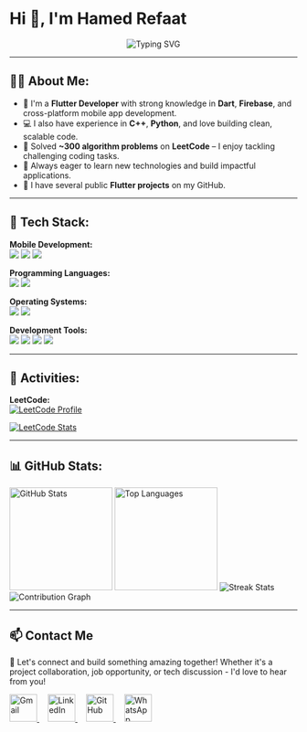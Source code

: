# Hi 👋, I'm Hamed Refaat

<p align="center">
<img src="https://readme-typing-svg.demolab.com?font=Fira+Code&size=22&duration=3000&pause=1000&color=2E9EF7&vCenter=true&width=600&lines=Flutter+Developer+%7C+Problem+Solver;Algorithm+Enthusiast+%7C+300%2B+Problems+Solved;Building+Scalable+%26+Clean+Code" alt="Typing SVG" />
</p>

---


## 👨‍💻 About Me:
- 🎯 I'm a **Flutter Developer** with strong knowledge in **Dart**, **Firebase**, and cross-platform mobile app development.
- 💻 I also have experience in **C++**, **Python**, and love building clean, scalable code.  
- 🧠 Solved **~300 algorithm problems** on **LeetCode** – I enjoy tackling challenging coding tasks.
- 🚀 Always eager to learn new technologies and build impactful applications.
- 📂 I have several public **Flutter projects** on my GitHub.

---

## 🚀 Tech Stack:

**Mobile Development:**  
<a href="https://dart.dev/"><img src="https://skillicons.dev/icons?i=dart" /></a>
<a href="https://flutter.dev/"><img src="https://skillicons.dev/icons?i=flutter" /></a>
<a href="https://firebase.google.com/"><img src="https://skillicons.dev/icons?i=firebase" /></a>

**Programming Languages:**  
<a href="https://en.cppreference.com/"><img src="https://skillicons.dev/icons?i=cpp" /></a>
<a href="https://www.python.org/"><img src="https://skillicons.dev/icons?i=python" /></a>

**Operating Systems:**  
<a href="https://www.microsoft.com/en-us/windows"><img src="https://skillicons.dev/icons?i=windows" /></a>
<a href="https://www.linux.org/"><img src="https://skillicons.dev/icons?i=linux" /></a>

**Development Tools:**  
<a href="https://code.visualstudio.com/"><img src="https://skillicons.dev/icons?i=vscode" /></a>
<a href="https://github.com/"><img src="https://skillicons.dev/icons?i=github" /></a>
<a href="https://git-scm.com/"><img src="https://skillicons.dev/icons?i=git" /></a>
<a href="https://developer.android.com/studio"><img src="https://skillicons.dev/icons?i=androidstudio" /></a>

---

## 📌 Activities:

**LeetCode:**  
[![LeetCode Profile](https://img.shields.io/badge/My_Profile-LeetCode-FFA116?style=for-the-badge&logo=LeetCode&logoColor=black)](https://leetcode.com/u/codeingman)

<a href="https://leetcode.com/u/codeingman/">
  <img src="https://leetcard.jacoblin.cool/codeingman?ext=contest&theme=dark&font=Nunito&cache=14400" alt="LeetCode Stats" />
</a>

---

## 📊 GitHub Stats:

<img height="180em" src="https://github-readme-stats.vercel.app/api?username=hamedrefaat1&show_icons=true&theme=tokyonight&include_all_commits=true&count_private=true&hide_border=true" alt="GitHub Stats" />
<img height="180em" src="https://github-readme-stats.vercel.app/api/top-langs/?username=hamedrefaat1&layout=compact&langs_count=8&theme=tokyonight&hide_border=true" alt="Top Languages" />

<img src="https://github-readme-streak-stats.herokuapp.com/?user=hamedrefaat1&theme=tokyonight&hide_border=true" alt="Streak Stats" />

<img src="https://github-readme-activity-graph.vercel.app/graph?username=hamedrefaat1&theme=tokyo-night&hide_border=true&area=true" alt="Contribution Graph" />

---




## 📫 Contact Me
🚀 Let's connect and build something amazing together! Whether it's a project collaboration, job opportunity, or tech discussion - I'd love to hear from you!

<p align="left">
  <a href="mailto:hamedrefaat10@gmail.com" target="_blank" style="margin-right: 15px;">
    <img src="https://img.icons8.com/color/48/000000/gmail-new.png" width="48" height="48" alt="Gmail" />
  </a>
  <a href="https://www.linkedin.com/in/hamedrefaat1" target="_blank" style="margin-right: 15px;">
    <img src="https://cdn.jsdelivr.net/gh/devicons/devicon/icons/linkedin/linkedin-original.svg" width="48" height="48" alt="LinkedIn" />
  </a>
  <a href="https://github.com/hamedrefaat1" target="_blank" style="margin-right: 15px;">
    <img src="https://cdn.jsdelivr.net/gh/devicons/devicon/icons/github/github-original.svg" width="48" height="48" alt="GitHub" />
  </a>
  <a href="https://wa.me/+201281186675" target="_blank">
    <img src="https://img.icons8.com/color/48/000000/whatsapp--v1.png" width="48" height="48" alt="WhatsApp" />
  </a>
</p>


